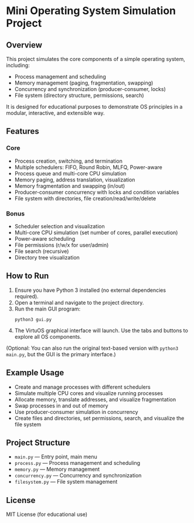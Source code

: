 # Mini Operating System Simulation Project

## Overview
This project simulates the core components of a simple operating system, including:
- Process management and scheduling
- Memory management (paging, fragmentation, swapping)
- Concurrency and synchronization (producer-consumer, locks)
- File system (directory structure, permissions, search)

It is designed for educational purposes to demonstrate OS principles in a modular, interactive, and extensible way.

## Features
### Core
- Process creation, switching, and termination
- Multiple schedulers: FIFO, Round Robin, MLFQ, Power-aware
- Process queue and multi-core CPU simulation
- Memory paging, address translation, visualization
- Memory fragmentation and swapping (in/out)
- Producer-consumer concurrency with locks and condition variables
- File system with directories, file creation/read/write/delete

### Bonus
- Scheduler selection and visualization
- Multi-core CPU simulation (set number of cores, parallel execution)
- Power-aware scheduling
- File permissions (r/w/x for user/admin)
- File search (recursive)
- Directory tree visualization

## How to Run
1. Ensure you have Python 3 installed (no external dependencies required).
2. Open a terminal and navigate to the project directory.
3. Run the main GUI program:
   ```
   python3 gui.py
   ```
4. The VirtuOS graphical interface will launch. Use the tabs and buttons to explore all OS components.

(Optional: You can also run the original text-based version with `python3 main.py`, but the GUI is the primary interface.)

## Example Usage
- Create and manage processes with different schedulers
- Simulate multiple CPU cores and visualize running processes
- Allocate memory, translate addresses, and visualize fragmentation
- Swap processes in and out of memory
- Use producer-consumer simulation in concurrency
- Create files and directories, set permissions, search, and visualize the file system

## Project Structure
- `main.py` — Entry point, main menu
- `process.py` — Process management and scheduling
- `memory.py` — Memory management
- `concurrency.py` — Concurrency and synchronization
- `filesystem.py` — File system management

## License
MIT License (for educational use) 